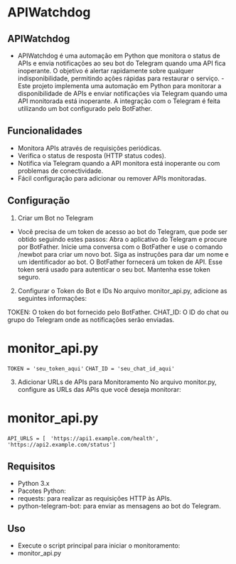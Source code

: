# APIWatchdog

## APIWatchdog

- APIWatchdog é uma automação em Python que monitora o status de APIs e envia notificações ao seu bot do Telegram quando uma API fica inoperante. O objetivo é alertar rapidamente sobre qualquer indisponibilidade, permitindo ações rápidas para restaurar o serviço.
-Este projeto implementa uma automação em Python para monitorar a disponibilidade de APIs e enviar notificações via Telegram quando uma API monitorada está inoperante. A integração com o Telegram é feita utilizando um bot configurado pelo BotFather.

## Funcionalidades

- Monitora APIs através de requisições periódicas.
- Verifica o status de resposta (HTTP status codes).
- Notifica via Telegram quando a API monitora está inoperante ou com problemas de conectividade.
- Fácil configuração para adicionar ou remover APIs monitoradas.

## Configuração

1. Criar um Bot no Telegram
- Você precisa de um token de acesso ao bot do Telegram, que pode ser obtido seguindo estes passos:
Abra o aplicativo do Telegram e procure por BotFather.
Inicie uma conversa com o BotFather e use o comando /newbot para criar um novo bot.
Siga as instruções para dar um nome e um identificador ao bot.
O BotFather fornecerá um token de API. Esse token será usado para autenticar o seu bot. Mantenha esse token seguro.

2. Configurar o Token do Bot e IDs
No arquivo monitor_api.py, adicione as seguintes informações:

TOKEN: O token do bot fornecido pelo BotFather.
CHAT_ID: O ID do chat ou grupo do Telegram onde as notificações serão enviadas.

# monitor_api.py

`TOKEN = 'seu_token_aqui'`
`CHAT_ID = 'seu_chat_id_aqui'`

3. Adicionar URLs de APIs para Monitoramento
No arquivo monitor.py, configure as URLs das APIs que você deseja monitorar:

# monitor_api.py

`API_URLS = [`
   ` 'https://api1.example.com/health',`
   ` 'https://api2.example.com/status']`


## Requisitos

- Python 3.x
- Pacotes Python:
- requests: para realizar as requisições HTTP às APIs.
- python-telegram-bot: para enviar as mensagens ao bot do Telegram.

## Uso

- Execute o script principal para iniciar o monitoramento:
- monitor_api.py
